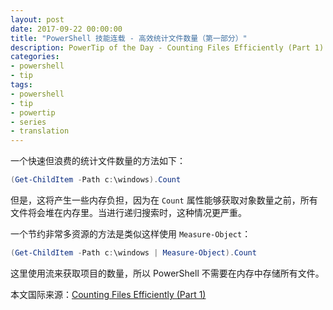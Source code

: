 ```yaml
---
layout: post
date: 2017-09-22 00:00:00
title: "PowerShell 技能连载 - 高效统计文件数量（第一部分）"
description: PowerTip of the Day - Counting Files Efficiently (Part 1)
categories:
- powershell
- tip
tags:
- powershell
- tip
- powertip
- series
- translation
---
```

一个快速但浪费的统计文件数量的方法如下：

```powershell
(Get-ChildItem -Path c:\windows).Count
```

但是，这将产生一些内存负担，因为在 `Count` 属性能够获取对象数量之前，所有文件将会堆在内存里。当进行递归搜索时，这种情况更严重。

一个节约非常多资源的方法是类似这样使用 `Measure-Object`：

```powershell
(Get-ChildItem -Path c:\windows | Measure-Object).Count
```

这里使用流来获取项目的数量，所以 PowerShell 不需要在内存中存储所有文件。

<!--more-->
本文国际来源：[Counting Files Efficiently (Part 1)](http://community.idera.com/powershell/powertips/b/tips/posts/counting-files-efficiently-part-1)
